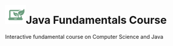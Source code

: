 # <img src="https://raw.githubusercontent.com/bobocode-projects/resources/master/image/logo_transparent_background.png" height=50/>Java Fundamentals Course
Interactive fundamental course on Computer Science and Java
